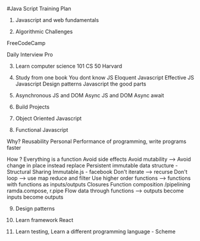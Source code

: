 #Java Script Training Plan

1. Javascript and web fundamentals

2. Algorithmic Challenges

FreeCodeCamp

Daily Interview Pro

3. Learn computer science 101
   CS 50 Harvard

4. Study from one book
 You dont know JS
 Eloquent Javascript
 Effective JS
 Javascript Design patterns
 Javascript the good parts

5. Asynchronous JS and DOM  Async JS and DOM     Async await

6. Build Projects

7. Object Oriented Javascript
8. Functional Javascript

Why?
   Reusability
   Personal Performance of programming, write programs faster
	
How ?
   Everything is a function
	Avoid side effects
   Avoid mutability --> Avoid change in place instead replace 
  Persistent immutable data structure  - Structural Sharing
  Immutable.js - facebook 
  Don't iterate --> recurse 
  Don't loop --> use map reduce and filter
  Use higher order functions --> functions with functions as inputs/outputs
    Closures
  Function composition /pipelining 
    ramda.compose, r.pipe
  Flow data through functions --> outputs become inputs become outputs
	
9. Design patterns
10. Learn framework
  React
  
11. Learn testing, Learn a different programming language - Scheme
